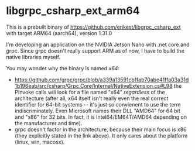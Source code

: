 # libgrpc_csharp_ext_arm64
This is a prebuilt binary of https://github.com/erikest/libgrpc_csharp_ext with target ARM64 (aarch64), version 1.31.0

I'm developing an application on the NVIDIA Jetson Nano with .net core and grpc. Since grpc doesn't really support ARM as of now, I have to build the native libraries myself. 

You may wonder why the binary is named *x64*:
- https://github.com/grpc/grpc/blob/a339a13591cb1fab70abe41ffa03a31d1b196eab/src/csharp/Grpc.Core/Internal/NativeExtension.cs#L98 the PInvoke calls will look for a file named "x64" *regardless* of the architecture (after all, x64 itself isn't really even the real correct identifier for 64-bit systems -- it's just so convienent to use the term indiscriminately. Even Microsoft names their DLL "AMD64" for 64 bit and "x86" for 32 bits. In fact, it is Intel64/EM64T/AMD64 depending on the manufacturer and time).
- grpc doesn't factor in the architecture, because their main focus is x86 (they explicitly stated in the link above). It only cares about the platform (linux, win, macosx).
